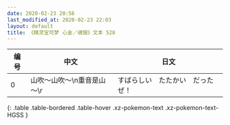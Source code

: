 ```yaml
---
date: 2020-02-23 20:56
last_modified_at: 2020-02-23 22:03
layout: default
title: 《精灵宝可梦 心金／魂银》文本 528
---
```

| 编号 | 中文 | 日文 |
| ---- | ---- | ---- |
| 0 | 山吹～山吹～\n重音是山～\r | すばらしい　たたかい　だったぜ！ |
{: .table .table-bordered .table-hover .xz-pokemon-text .xz-pokemon-text-HGSS }